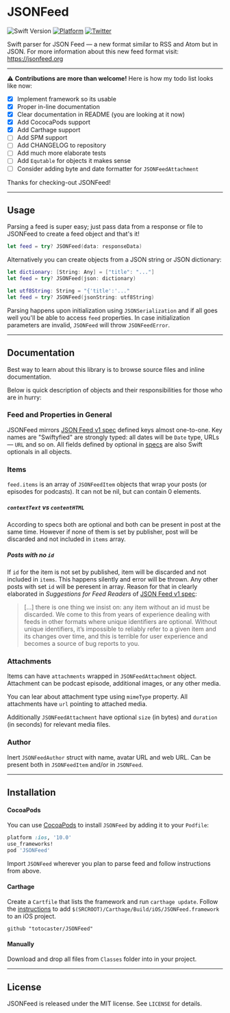 # JSONFeed

![Swift Version](https://img.shields.io/badge/swift-3.0-orange.svg?style=flat)
[![Platform](https://img.shields.io/cocoapods/p/JSONFeed.svg?style=flat)](http://cocoapods.org/pods/Typist)
[![Twitter](https://img.shields.io/badge/twitter-@totocaster-blue.svg)](http://twitter.com/totocaster)

Swift parser for JSON Feed — a new format similar to RSS and Atom but in JSON. For more information about this new feed format visit: https://jsonfeed.org


---

⚠️ **Contributions are more than welcome!** Here is how my todo list looks like now:

- [x] Implement framework so its usable
- [x] Proper in-line documentation
- [x] Clear documentation in README (you are looking at it now)
- [x] Add CococaPods support
- [x] Add Carthage support
- [ ] Add SPM support
- [ ] Add CHANGELOG to repository
- [ ] Add much more elaborate tests
- [ ] Add `Equtable` for objects it makes sense
- [ ] Consider adding byte and date formatter for `JSONFeedAttachment`

Thanks for checking-out JSONFeed!

---

## Usage

Parsing a feed is super easy; just pass data from a response or file to JSONFeed to create a feed object and that's it!

```swift
let feed = try? JSONFeed(data: responseData)
```

Alternatively you can create objects from a JSON string or JSON dictionary:

```swift
let dictionary: [String: Any] = ["title": "..."]
let feed = try? JSONFeed(json: dictionary)
```

```swift
let utf8String: String = "{'title':'..."
let feed = try? JSONFeed(jsonString: utf8String)
```

Parsing happens upon initialization using `JSONSerialization` and if all goes well you'll be able to access `feed` properties. In case initialization parameters are invalid, `JSONFeed` will throw `JSONFeedError`.

---

## Documentation

Best way to learn about this library is to browse source files and inline documentation. 

Below is quick description of objects and their responsibilities for those who are in hurry:

### Feed and Properties in General 

JSONFeed mirrors [JSON Feed v1 spec][v1] defined keys almost one-to-one. Key names are "Swiftyfied" are strongly typed: all dates will be `Date` type, URLs — `URL` and so on. All fields defined by optional in [specs][v1] are also Swift optionals in all objects.

### Items

`feed.items` is an array of `JSONFeedItem` objects that wrap your posts (or episodes for podcasts). It can not be nil, but can contain 0 elements.

##### `contextText` vs `contentHTML` 

According to specs both are optional and both can be present in post at the same time. However if none of them is set by publisher, post will be discarded and not included in `items` array.
 
##### Posts with no `id`

If `id` for the item is not set by published, item will be discarded and not included in `items`. This happens silently and error will be thrown. Any other posts with set `id` will be peresent in array. Reason for that in clearly elaborated in _Suggestions for Feed Readers_ of [JSON Feed v1 spec][v1]:

> [...] there is one thing we insist on: any item without an id must be discarded. We come to this from years of experience dealing with feeds in other formats where unique identifiers are optional. Without unique identifiers, it’s impossible to reliably refer to a given item and its changes over time, and this is terrible for user experience and becomes a source of bug reports to you. 


### Attachments

Items can have `attachments` wrapped in `JSONFeedAttachment` object. Attachment can be podcast episode, additional images, or any other media.

You can lear about attachment type using `mimeType` property. All attachments have `url` pointing to attached media.

Additionally `JSONFeedAttachment` have optional `size` (in bytes) and `duration` (in seconds) for relevant media files.

### Author

Inert `JSONFeedAuthor` struct with name, avatar URL and web URL. Can be present both in `JSONFeedItem` and/or in `JSONFeed`.


---

## Installation

#### CocoaPods
You can use [CocoaPods](http://cocoapods.org/) to install `JSONFeed` by adding it to your `Podfile`:

```ruby
platform :ios, '10.0'
use_frameworks!
pod 'JSONFeed'
```

Import `JSONFeed` wherever you plan to parse feed and follow instructions from above.


#### Carthage
Create a `Cartfile` that lists the framework and run `carthage update`. Follow the [instructions](https://github.com/Carthage/Carthage#if-youre-building-for-ios) to add `$(SRCROOT)/Carthage/Build/iOS/JSONFeed.framework` to an iOS project.

```
github "totocaster/JSONFeed"
```

#### Manually
Download and drop all files from ```Classes``` folder into in your project.

---

## License

JSONFeed is released under the MIT license. See ``LICENSE`` for details.

[v1]: https://jsonfeed.org/version/1
